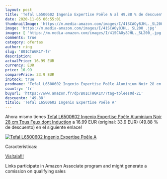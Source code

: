 ```yaml
---
layout: post
title: 'Tefal L6500602 Ingenio Expertise Poêle A al 49.88 % de descuento'
date: 2020-11-05 06:55:01
thumbnailImage: 'https://m.media-amazon.com/images/I/41SCAOy8JHL._SL200_.jpg'
image: 'https://m.media-amazon.com/images/I/41SCAOy8JHL._SL200_.jpg'
images: [ 'https://m.media-amazon.com/images/I/41SCAOy8JHL._SL200_.jpg' ]
comments: true
category: ofertas
author: ring
slug: 'B01CTWGK1Y-fr'
description:
actualPrice: 16.99 EUR
currency: EUR
price: 16.99
comparePrice: 33.9 EUR
inStock: true
prodname: 'Tefal L6500602 Ingenio Expertise Poêle Aluminium Noir 28 cm Tous Feux dont Induction'
country: 'fr'
buyurl: 'https://www.amazon.fr/dp/B01CTWGK1Y/?tag=tolees0d-21'
descuento: '49.88'
titulo: 'Tefal L6500602 Ingenio Expertise Poêle A'
---
```


Ahora mismo tienes [Tefal L6500602 Ingenio Expertise Poêle Aluminium Noir 28 cm Tous Feux dont Induction](https://www.amazon.fr/dp/B01CTWGK1Y/?tag=tolees0d-21) a 16.99 EUR (original: 33.9 EUR) (49.88 %  de descuento) en el siguiente enlace!

[![Tefal L6500602 Ingenio Expertise Poêle A](https://m.media-amazon.com/images/I/41SCAOy8JHL._SL200_.jpg)](https://www.amazon.fr/dp/B01CTWGK1Y/?tag=tolees0d-21)

Características:


[Visítala!!!](https://www.amazon.fr/dp/B01CTWGK1Y/?tag=tolees0d-21)

Links participate in Amazon Associate program and might generate a comission on qualifying sales
